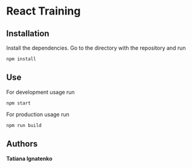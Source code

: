 # React Training


## Installation

Install the dependencies.
Go to the directory with the repository and run

```
npm install
```


## Use
For development usage run

```
npm start
```

For production usage run

```
npm run build
```

## Authors

**Tatiana Ignatenko**
